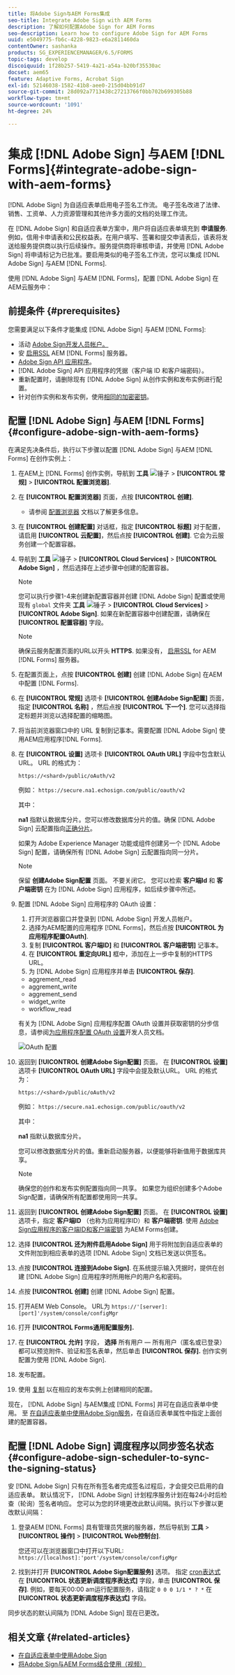 ```yaml
---
title: 将Adobe Sign与AEM Forms集成
seo-title: Integrate Adobe Sign with AEM Forms
description: 了解如何配置Adobe Sign for AEM Forms
seo-description: Learn how to configure Adobe Sign for AEM Forms
uuid: e5049775-fb6c-4228-9823-e6a2811460da
contentOwner: sashanka
products: SG_EXPERIENCEMANAGER/6.5/FORMS
topic-tags: develop
discoiquuid: 1f28b257-5419-4a21-a54a-b20bf35530ac
docset: aem65
feature: Adaptive Forms, Acrobat Sign
exl-id: 52146038-1582-41b8-aee0-215d04bb91d7
source-git-commit: 28d092a7713438c27213766f0bb702b699305b88
workflow-type: tm+mt
source-wordcount: '1091'
ht-degree: 24%

---
```


# 集成 [!DNL Adobe Sign] 与AEM [!DNL Forms]{#integrate-adobe-sign-with-aem-forms}

[!DNL Adobe Sign] 为自适应表单启用电子签名工作流。 电子签名改进了法律、销售、工资单、人力资源管理和其他许多方面的文档的处理工作流。

在 [!DNL Adobe Sign] 和自适应表单方案中，用户将自适应表单填充到 **申请服务**. 例如，信用卡申请表和公民权益表。在用户填写、签署和提交申请表后，该表将发送给服务提供商以执行后续操作。服务提供商将审核申请，并使用 [!DNL Adobe Sign] 将申请标记为已批准。要启用类似的电子签名工作流，您可以集成 [!DNL Adobe Sign] 与AEM [!DNL Forms].

使用 [!DNL Adobe Sign] 与AEM [!DNL Forms]，配置 [!DNL Adobe Sign] 在AEM云服务中：

## 前提条件 {#prerequisites}

您需要满足以下条件才能集成 [!DNL Adobe Sign] 与AEM [!DNL Forms]:

* 活动 [Adobe Sign开发人员帐户。](https://acrobat.adobe.com/us/en/why-adobe/developer-form.html)
* 安 [启用SSL](/help/sites-administering/ssl-by-default.md) AEM [!DNL Forms] 服务器。
* [Adobe Sign API 应用程序](https://www.adobe.io/apis/documentcloud/sign/docs.html#!adobedocs/adobe-sign/master/gstarted/create_app.md)。
* [!DNL Adobe Sign] API 应用程序的凭据（客户端 ID 和客户端密码）。
* 重新配置时，请删除现有 [!DNL Adobe Sign] 从创作实例和发布实例进行配置。
* 针对创作实例和发布实例，使用[相同的加密密钥](/help/sites-administering/security-checklist.md#make-sure-you-properly-replicate-encryption-keys-when-needed)。

## 配置 [!DNL Adobe Sign] 与AEM [!DNL Forms] {#configure-adobe-sign-with-aem-forms}

在满足先决条件后，执行以下步骤以配置 [!DNL Adobe Sign] 与AEM [!DNL Forms] 在创作实例上：

1. 在AEM上 [!DNL Forms] 创作实例，导航到 **工具** ![锤子](assets/hammer.png) > **[!UICONTROL 常规]** > **[!UICONTROL 配置浏览器]**.
1. 在 **[!UICONTROL 配置浏览器]** 页面，点按 **[!UICONTROL 创建]**.
   * 请参阅 [配置浏览器](/help/sites-administering/configurations.md) 文档以了解更多信息。
1. 在 **[!UICONTROL 创建配置]** 对话框，指定 **[!UICONTROL 标题]** 对于配置，请启用 **[!UICONTROL 云配置]**，然后点按 **[!UICONTROL 创建]**. 它会为云服务创建一个配置容器。
1. 导航到 **工具** ![锤子](assets/hammer.png) > **[!UICONTROL Cloud Services]** > **[!UICONTROL Adobe Sign]** ，然后选择在上述步骤中创建的配置容器。

   >[!NOTE]
   >
   >您可以执行步骤1-4来创建新配置容器并创建 [!DNL Adobe Sign] 配置或使用现有 `global` 文件夹 **工具** ![锤子](assets/hammer.png) > **[!UICONTROL Cloud Services]** > **[!UICONTROL Adobe Sign]**. 如果在新配置容器中创建配置，请确保在 **[!UICONTROL 配置容器]** 字段。

   >[!NOTE]
   确保云服务配置页面的URL以开头 **HTTPS**. 如果没有， [启用SSL](/help/sites-administering/ssl-by-default.md) for AEM [!DNL Forms] 服务器。

1. 在配置页面上，点按 **[!UICONTROL 创建]** 创建 [!DNL Adobe Sign] 在AEM中配置 [!DNL Forms].
1. 在 **[!UICONTROL 常规]** 选项卡 **[!UICONTROL 创建Adobe Sign配置]** 页面，指定 **[!UICONTROL 名称]** ，然后点按 **[!UICONTROL 下一个]**. 您可以选择指定标题并浏览以选择配置的缩略图。

1. 将当前浏览器窗口中的 URL 复制到记事本。需要配置 [!DNL Adobe Sign] 使用AEM应用程序[!DNL Forms].

1. 在 **[!UICONTROL 设置]** 选项卡 **[!UICONTROL OAuth URL]** 字段中包含默认URL。 URL 的格式为：

   `https://<shard>/public/oAuth/v2`

   例如：
   `https://secure.na1.echosign.com/public/oauth/v2`

   其中：

   **na1** 指默认数据库分片。您可以修改数据库分片的值。确保 [!DNL  Adobe Sign] 云配置指向[正确分片](https://helpx.adobe.com/sign/using/identify-account-shard.html)。

   如果为 Adobe Experience Manager 功能或组件创建另一个 [!DNL Adobe Sign] 配置，请确保所有 [!DNL Adobe Sign] 云配置指向同一分片。

   >[!NOTE]
   保留 **创建Adobe Sign配置** 页面。 不要关闭它。 您可以检索 **客户端Id** 和 **客户端密钥** 在为 [!DNL Adobe Sign] 应用程序，如后续步骤中所述。


1. 配置 [!DNL Adobe Sign] 应用程序的 OAuth 设置：

   1. 打开浏览器窗口并登录到 [!DNL Adobe Sign] 开发人员帐户。
   1. 选择为AEM配置的应用程序 [!DNL Forms]，然后点按 **[!UICONTROL 为应用程序配置OAuth]**.
   1. 复制 **[!UICONTROL 客户端ID]** 和 **[!UICONTROL 客户端密钥]** 记事本。
   1. 在 **[!UICONTROL 重定向URL]** 框中，添加在上一步中复制的HTTPS URL。
   1. 为 [!DNL Adobe Sign] 应用程序并单击 **[!UICONTROL 保存]**.
   * aggrement_read
   * aggrement_write
   * aggrement_send
   * widget_write
   * workflow_read

   有关为 [!DNL Adobe Sign] 应用程序配置 OAuth 设置并获取密钥的分步信息，请参阅[为应用程序配置 OAuth 设置](https://www.adobe.io/apis/documentcloud/sign/docs.html#!adobedocs/adobe-sign/master/gstarted/configure_oauth.md)开发人员文档。

   ![OAuth 配置](assets/oauthconfig_new.png)

1. 返回到 **[!UICONTROL 创建Adobe Sign配置]** 页面。 在 **[!UICONTROL 设置]** 选项卡 **[!UICONTROL OAuth URL]** 字段中会提及默认URL。 URL 的格式为：

   `https://<shard>/public/oAuth/v2`

   例如：
   `https://secure.na1.echosign.com/public/oauth/v2`

   其中：

   **na1** 指默认数据库分片。

   您可以修改数据库分片的值。重新启动服务器，以便能够将新值用于数据库共享。

   >[!NOTE]
   确保您的创作和发布实例配置指向同一共享。 如果您为组织创建多个Adobe Sign配置，请确保所有配置都使用同一共享。

1. 返回到 **[!UICONTROL 创建Adobe Sign配置]** 页面。 在 **[!UICONTROL 设置]** 选项卡，指定 **客户端ID** （也称为应用程序ID）和 **客户端密钥**. 使用 [Adobe Sign应用程序的客户端ID和客户端密钥](https://opensource.adobe.com/acrobat-sign/developer_guide/helloworld.html#get-the-app-id-and-secret) 为AEM Forms创建。

1. 选择 **[!UICONTROL 还为附件启用Adobe Sign]** 用于将附加到自适应表单的文件附加到相应表单的选项 [!DNL Adobe Sign] 文档已发送以供签名。

1. 点按 **[!UICONTROL 连接到Adobe Sign]**. 在系统提示输入凭据时，提供在创建 [!DNL Adobe Sign] 应用程序时所用帐户的用户名和密码。

1. 点按 **[!UICONTROL 创建]** 创建 [!DNL Adobe Sign] 配置。

1. 打开AEM Web Console。 URL为 `https://'[server]:[port]'/system/console/configMgr`
1. 打开 **[!UICONTROL Forms通用配置服务].**
1. 在 **[!UICONTROL 允许]** 字段， **选择** 所有用户 — 所有用户（匿名或已登录）都可以预览附件、验证和签名表单，然后单击 **[!UICONTROL 保存].** 创作实例配置为使用 [!DNL Adobe Sign].
1. 发布配置。
1. 使用 [复制](https://docs.adobe.com/content/help/en/experience-manager-65/deploying/configuring/replication.html) 以在相应的发布实例上创建相同的配置。

现在， [!DNL Adobe Sign] 与AEM集成 [!DNL Forms] 并可在自适应表单中使用。 至 [在自适应表单中使用Adobe Sign服务](../../forms/using/working-with-adobe-sign.md#configure-adobe-sign-for-an-adaptive-form)，在自适应表单属性中指定上面创建的配置容器。



## 配置 [!DNL Adobe Sign] 调度程序以同步签名状态 {#configure-adobe-sign-scheduler-to-sync-the-signing-status}

安 [!DNL Adobe Sign] 只有在所有签名者完成签名过程后，才会提交已启用的自适应表单。 默认情况下， [!DNL Adobe Sign] 计划程序服务计划在每24小时后检查（轮询）签名者响应。 您可以为您的环境更改此默认间隔。执行以下步骤以更改默认间隔：

1. 登录AEM [!DNL Forms] 具有管理员凭据的服务器，然后导航到 **工具** > **[!UICONTROL 操作]** > **[!UICONTROL Web控制台]**.

   您还可以在浏览器窗口中打开以下URL:
   `https://[localhost]:'port'/system/console/configMgr`

1. 找到并打开 **[!UICONTROL Adobe Sign配置服务]** 选项。 指定 [cron表达式](https://en.wikipedia.org/wiki/Cron#CRON_expression) 在 **[!UICONTROL 状态更新调度程序表达式]** 字段，单击 **[!UICONTROL 保存]**. 例如，要每天00:00 am运行配置服务，请指定 `0 0 0 1/1 * ? *` 在 **[!UICONTROL 状态更新调度程序表达式]** 字段。

同步状态的默认间隔为 [!DNL Adobe Sign] 现在已更改。

## 相关文章 {#related-articles}

* [在自适应表单中使用Adobe Sign](../../forms/using/working-with-adobe-sign.md)
* [将Adobe Sign与AEM Forms结合使用（视频）](https://helpx.adobe.com/experience-manager/kt/forms/using/adobe-sign-integration-feature-video.html)

